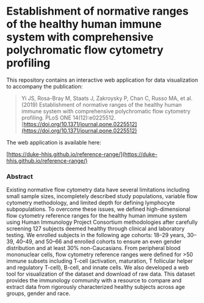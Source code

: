 # Establishment of normative ranges of the healthy human immune system with comprehensive polychromatic flow cytometry profiling

This repository contains an interactive web application for data visualization to accompany the publication:

> Yi JS, Rosa-Bray M, Staats J, Zakroysky P, Chan C, Russo MA, et al. (2019) Establishment of normative ranges of the healthy 
human immune system with comprehensive polychromatic flow cytometry profiling. 
PLoS ONE 14(12):e0225512. [https://doi.org/10.1371/journal.pone.0225512](https://doi.org/10.1371/journal.pone.0225512)

The web application is available here:

[https://duke-hhis.github.io/reference-range/](https://duke-hhis.github.io/reference-range/)

### Abstract

Existing normative flow cytometry data have several limitations including small sample sizes, incompletely described
study populations, variable flow cytometry methodology, and limited depth for defining lymphocyte subpopulations. To 
overcome these issues, we defined high-dimensional flow cytometry reference ranges for the healthy human immune 
system using Human Immunology Project Consortium methodologies after carefully screening 127 subjects deemed healthy 
through clinical and laboratory testing. We enrolled subjects in the following age cohorts: 18–29 years, 30–39, 40–49, 
and 50–66 and enrolled cohorts to ensure an even gender distribution and at least 30% non-Caucasians. From peripheral 
blood mononuclear cells, flow cytometry reference ranges were defined for >50 immune subsets including T-cell 
(activation, maturation, T follicular helper and regulatory T-cell), B-cell, and innate cells. We also developed a web 
tool for visualization of the dataset and download of raw data. This dataset provides the immunology community with a 
resource to compare and extract data from rigorously characterized healthy subjects across age groups, gender and 
race.
